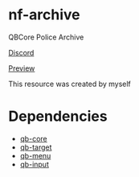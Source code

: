 # nf-archive
QBCore Police Archive

[Discord](https://discord.gg/AM1)

[Preview](https://vimeo.com/761015832)

This resource was created by myself
# Dependencies
- [qb-core](https://github.com/qbcore-framework/qb-core)
- [qb-target](https://github.com/qbcore-framework/qb-target)
- [qb-menu](https://github.com/qbcore-framework/qb-menu)
- [qb-input](https://github.com/qbcore-framework/qb-input)
